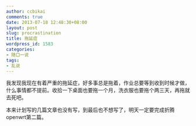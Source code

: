 ```yaml
---
author: ccbikai
comments: true
date: 2013-07-18 12:48:30+08:00
layout: post
slug: procrastination
title: 拖延症
wordpress_id: 1583
categories:
- 随口一说
tags:
- 乱说
---
```

我发现我现在有着严重的拖延症，好多事总是拖着，作业总要等到收到时候才做，什么事情都不提前。收拾一下桌面也要拖一个月，洗衣服也要拖个两三天，再拖就去死吧。  
<!-- more -->  
本来计划写的几篇文章也没有写，到最后也不想写了，明天一定要完成折腾openwrt第二篇。
